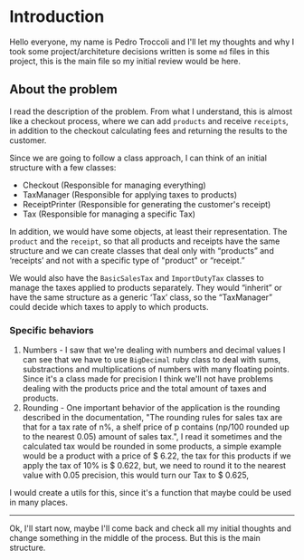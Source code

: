 # Introduction

Hello everyone, my name is Pedro Troccoli and I'll let my thoughts and why I took some project/architeture decisions written is some `md` files in this project,
this is the main file so my initial review would be here.


## About the problem

I read the description of the problem. From what I understand, this is almost like a checkout process, where we can add `products` and receive `receipts`, 
in addition to the checkout calculating fees and returning the results to the customer.

Since we are going to follow a class approach, I can think of an initial structure with a few classes:

- Checkout (Responsible for managing everything)
- TaxManager (Responsible for applying taxes to products)
- ReceiptPrinter (Responsible for generating the customer's receipt)
- Tax (Responsible for managing a specific Tax)

In addition, we would have some objects, at least their representation. The `product` and the `receipt`, so that all products and receipts have the same 
structure and we can create classes that deal only with “products” and ‘receipts’ and not with a specific type of "product" or “receipt.”

We would also have the `BasicSalesTax` and `ImportDutyTax` classes to manage the taxes applied to products separately. They would “inherit” or have the same structure 
as a generic ‘Tax’ class, so the “TaxManager” could decide which taxes to apply to which products.

### Specific behaviors

1. Numbers - I saw that we're dealing with numbers and decimal values I can see that we have to use `BigDecimal` ruby class to deal with sums, substractions and multiplications of numbers
with many floating points. Since it's a class made for precision I think we'll not have problems dealing with the products price and the total amount of taxes and products.
2. Rounding - One important behavior of the application is the rounding described in the documentation, "The rounding rules for sales tax are that for a tax rate of n%, a shelf price 
of p contains (np/100 rounded up to the nearest 0.05) amount of sales tax.", I read it sometimes and the calculated tax would be rounded in some products, a simple example would be a product
with a price of $ 6.22, the tax for this products if we apply the tax of 10% is $ 0.622, but, we need to round it to the nearest value with 0.05 precision, this would turn our Tax to $ 0.625,

I would create a utils for this, since it's a function that maybe could be used in many places.


----

Ok, I'll start now, maybe I'll come back and check all my initial thoughts and change something in the middle of the process. But this is the main structure.